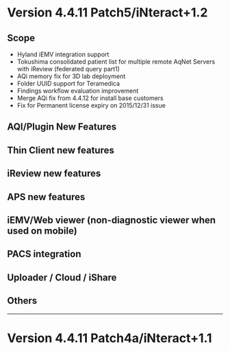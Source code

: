 <!-- TITLE: Version 4.4.11 -->
<!-- SUBTITLE: A quick summary of Version 4.4.11 -->

# Version 4.4.11 Patch5/iNteract+1.2
## Scope
- Hyland iEMV integration support
- Tokushima consolidated patient list for multiple remote AqNet Servers with iReview (federated query part1)
- AQi memory fix for 3D lab deployment
- Folder UUID support for Teramedica
- Findings workflow evaluation improvement
- Merge AQi fix from 4.4.12 for install base customers
- Fix for Permanent license expiry on 2015/12/31 issue


## AQI/Plugin New Features

## Thin Client new features 


## iReview new features


## APS new features


## iEMV/Web viewer (non-diagnostic viewer when used on mobile)


## PACS integration


## Uploader / Cloud / iShare


## Others

---

# Version 4.4.11 Patch4a/iNteract+1.1